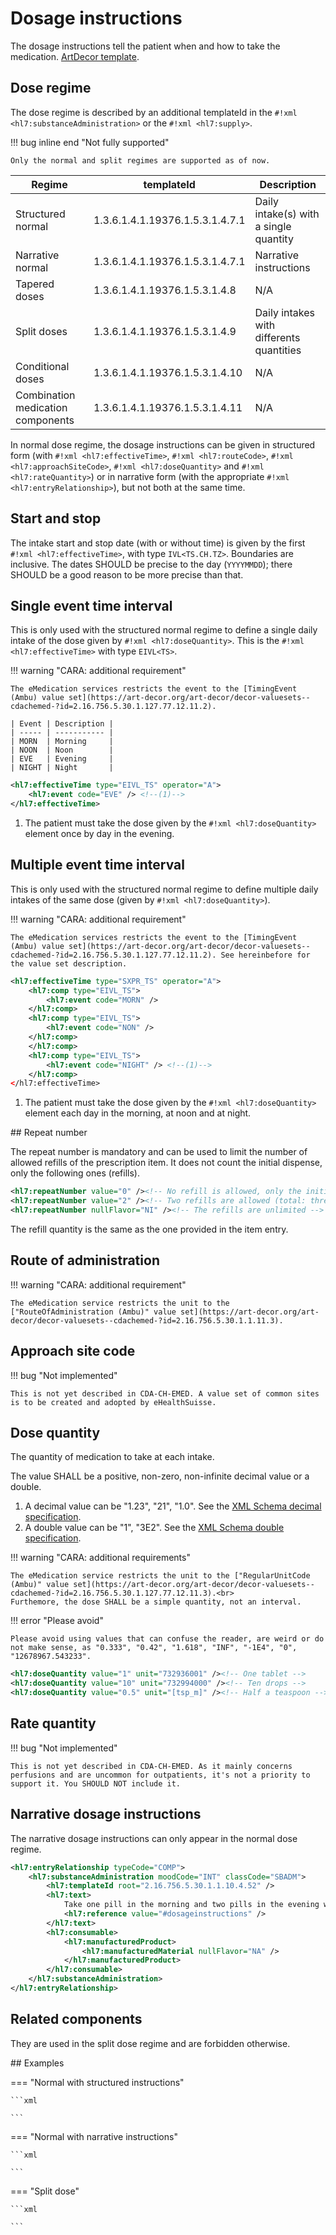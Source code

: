 # Dosage instructions

The dosage instructions tell the patient when and how to take the medication.
[ArtDecor template](https://art-decor.org/art-decor/decor-templates--cdachemed-?id=2.16.756.5.30.1.1.10.4.35).

## Dose regime

The dose regime is described by an additional templateId in the `#!xml <hl7:substanceAdministration>` or the `#!xml <hl7:supply>`.

!!! bug inline end "Not fully supported"

    Only the normal and split regimes are supported as of now.

| Regime | templateId | Description |
| ----------------- | ------------------------------- | ----------- |
| Structured normal | 1.3.6.1.4.1.19376.1.5.3.1.4.7.1 | Daily intake(s) with a single quantity |
| Narrative normal  | 1.3.6.1.4.1.19376.1.5.3.1.4.7.1 | Narrative instructions |
| Tapered doses     | 1.3.6.1.4.1.19376.1.5.3.1.4.8   | N/A |
| Split doses       | 1.3.6.1.4.1.19376.1.5.3.1.4.9   | Daily intakes with differents quantities |
| Conditional doses | 1.3.6.1.4.1.19376.1.5.3.1.4.10  | N/A |
| Combination medication components | 1.3.6.1.4.1.19376.1.5.3.1.4.11 | N/A |

In normal dose regime, the dosage instructions can be given in structured form (with `#!xml <hl7:effectiveTime>`, `#!xml <hl7:routeCode>`, `#!xml <hl7:approachSiteCode>`, `#!xml <hl7:doseQuantity>` and `#!xml <hl7:rateQuantity>`) or in narrative form (with the appropriate `#!xml <hl7:entryRelationship>`), but not both at the same time.

## Start and stop

The intake start and stop date (with or without time) is given by the first `#!xml <hl7:effectiveTime>`, with type `IVL<TS.CH.TZ>`. Boundaries are inclusive. The dates SHOULD be precise to the day (`YYYYMMDD`); there SHOULD be a good reason to be more precise than that.

## Single event time interval

This is only used with the structured normal regime to define a single daily intake of the dose given by `#!xml <hl7:doseQuantity>`. This is the  `#!xml <hl7:effectiveTime>` with type `EIVL<TS>`.

!!! warning "CARA: additional requirement"

    The eMedication services restricts the event to the [TimingEvent (Ambu) value set](https://art-decor.org/art-decor/decor-valuesets--cdachemed-?id=2.16.756.5.30.1.127.77.12.11.2).
    
    | Event | Description |
    | ----- | ----------- |
    | MORN  | Morning     |
    | NOON  | Noon        |
    | EVE   | Evening     |
    | NIGHT | Night       |

```xml title="Example usage"
<hl7:effectiveTime type="EIVL_TS" operator="A">
    <hl7:event code="EVE" /> <!--(1)-->
</hl7:effectiveTime>
```

1.  The patient must take the dose given by the `#!xml <hl7:doseQuantity>` element once by day in the evening.

## Multiple event time interval

This is only used with the structured normal regime to define multiple daily intakes of the same dose (given by `#!xml <hl7:doseQuantity>`).

!!! warning "CARA: additional requirement"

    The eMedication services restricts the event to the [TimingEvent (Ambu) value set](https://art-decor.org/art-decor/decor-valuesets--cdachemed-?id=2.16.756.5.30.1.127.77.12.11.2). See hereinbefore for the value set description.

```xml title="Example usage"
<hl7:effectiveTime type="SXPR_TS" operator="A">
    <hl7:comp type="EIVL_TS">
        <hl7:event code="MORN" />
    </hl7:comp>
    <hl7:comp type="EIVL_TS">
        <hl7:event code="NON" />
    </hl7:comp>
    </hl7:comp>
    <hl7:comp type="EIVL_TS">
        <hl7:event code="NIGHT" /> <!--(1)-->
    </hl7:comp>
</hl7:effectiveTime>
```

1.  The patient must take the dose given by the `#!xml <hl7:doseQuantity>` element each day in the morning, at noon and at night.

## Repeat number

The repeat number is mandatory and can be used to limit the number of allowed refills of the prescription item. It does not count the initial dispense, only the following ones (refills).

```xml title="Usage of the repeat number"
<hl7:repeatNumber value="0" /><!-- No refill is allowed, only the initial dispense -->
<hl7:repeatNumber value="2" /><!-- Two refills are allowed (total: three dispenses) -->
<hl7:repeatNumber nullFlavor="NI" /><!-- The refills are unlimited -->
```

The refill quantity is the same as the one provided in the item entry.

## Route of administration

!!! warning "CARA: additional requirement"

    The eMedication service restricts the unit to the ["RouteOfAdministration (Ambu)" value set](https://art-decor.org/art-decor/decor-valuesets--cdachemed-?id=2.16.756.5.30.1.1.11.3).

## Approach site code

!!! bug "Not implemented"

    This is not yet described in CDA-CH-EMED. A value set of common sites is to be created and adopted by eHealthSuisse.

## Dose quantity

The quantity of medication to take at each intake. 

The value SHALL be a positive, non-zero, non-infinite decimal value or a double.

1.  A decimal value can be "1.23", "21", "1.0". See the [XML Schema decimal specification](https://www.w3.org/TR/xmlschema-2/#decimal).
2.  A double value can be "1", "3E2". See the [XML Schema double specification](https://www.w3.org/TR/xmlschema-2/#double).

!!! warning "CARA: additional requirements"

    The eMedication service restricts the unit to the ["RegularUnitCode (Ambu)" value set](https://art-decor.org/art-decor/decor-valuesets--cdachemed-?id=2.16.756.5.30.1.127.77.12.11.3).<br>
    Furthemore, the dose SHALL be a simple quantity, not an interval.

!!! error "Please avoid"

    Please avoid using values that can confuse the reader, are weird or do not make sense, as "0.333", "0.42", "1.618", "INF", "-1E4", "0", "12678967.543233".

```xml title="Examples"
<hl7:doseQuantity value="1" unit="732936001" /><!-- One tablet -->
<hl7:doseQuantity value="10" unit="732994000" /><!-- Ten drops -->
<hl7:doseQuantity value="0.5" unit="[tsp_m]" /><!-- Half a teaspoon -->
```

## Rate quantity

!!! bug "Not implemented"

    This is not yet described in CDA-CH-EMED. As it mainly concerns perfusions and are uncommon for outpatients, it's not a priority to support it. You SHOULD NOT include it.

## Narrative dosage instructions

The narrative dosage instructions can only appear in the normal dose regime.

```xml title="Usage of the narrative dosage instructions"
<hl7:entryRelationship typeCode="COMP">
    <hl7:substanceAdministration moodCode="INT" classCode="SBADM">
        <hl7:templateId root="2.16.756.5.30.1.1.10.4.52" />
        <hl7:text>
            Take one pill in the morning and two pills in the evening with some water.
            <hl7:reference value="#dosageinstructions" />
        </hl7:text>
        <hl7:consumable>
            <hl7:manufacturedProduct>
                <hl7:manufacturedMaterial nullFlavor="NA" />
            </hl7:manufacturedProduct>
        </hl7:consumable>
    </hl7:substanceAdministration>
</hl7:entryRelationship>
```

## Related components

They are used in the split dose regime and are forbidden otherwise.

## Examples

=== "Normal with structured instructions"

    ```xml
    
    ```

=== "Normal with narrative instructions"

    ```xml
    
    ```

=== "Split dose"

    ```xml
    
    ```
